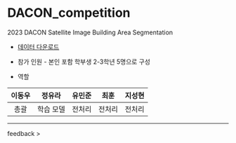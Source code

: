 # DACON_competition
2023 DACON Satellite Image Building Area Segmentation


- [데이터 다운로드](https://dacon.io/competitions/official/236092/overview/description)


- 참가 인원 - 본인 포함 학부생 2-3학년 5명으로 구성


- 역할


|이동우|정유라|유민준|최훈|지성현|
|:---:|:---:|:---:|:---:|:---:|
|총괄|학습 모델|전처리|전처리|전처리|

---


feedback >
